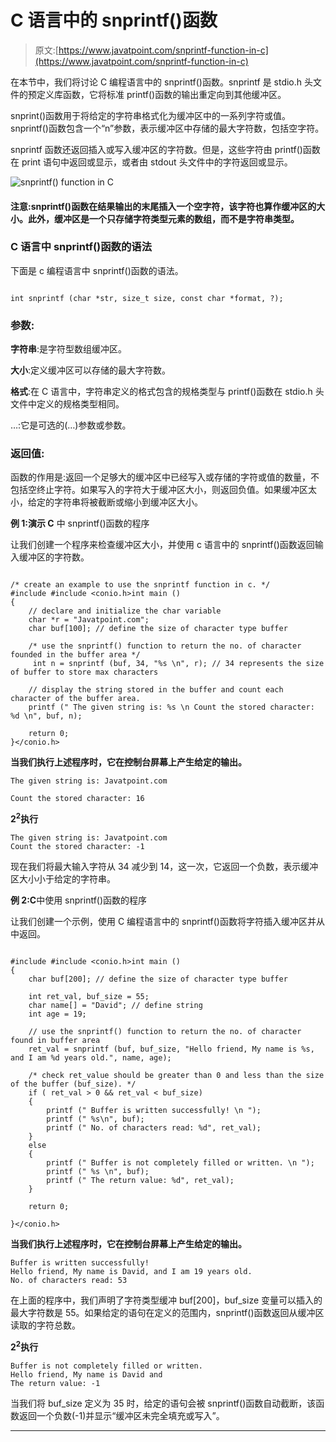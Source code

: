 # C 语言中的 snprintf()函数

> 原文:[https://www.javatpoint.com/snprintf-function-in-c](https://www.javatpoint.com/snprintf-function-in-c)

在本节中，我们将讨论 C 编程语言中的 snprintf()函数。snprintf 是 stdio.h 头文件的预定义库函数，它将标准 printf()函数的输出重定向到其他缓冲区。

snprint()函数用于将给定的字符串格式化为缓冲区中的一系列字符或值。snprintf()函数包含一个“n”参数，表示缓冲区中存储的最大字符数，包括空字符。

snprintf 函数还返回插入或写入缓冲区的字符数。但是，这些字符由 printf()函数在 print 语句中返回或显示，或者由 stdout 头文件中的字符返回或显示。

![snprintf() function in C](../Images/f045e618483a75a8d915ebc2e49dd738.png)

#### 注意:snprintf()函数在结果输出的末尾插入一个空字符，该字符也算作缓冲区的大小。此外，缓冲区是一个只存储字符类型元素的数组，而不是字符串类型。

### C 语言中 snprintf()函数的语法

下面是 c 编程语言中 snprintf()函数的语法。

```

int snprintf (char *str, size_t size, const char *format, ?);

```

### 参数:

**字符串**:是字符型数组缓冲区。

**大小**:定义缓冲区可以存储的最大字符数。

**格式**:在 C 语言中，字符串定义的格式包含的规格类型与 printf()函数在 stdio.h 头文件中定义的规格类型相同。

…:它是可选的(…)参数或参数。

### 返回值:

函数的作用是:返回一个足够大的缓冲区中已经写入或存储的字符或值的数量，不包括空终止字符。如果写入的字符大于缓冲区大小，则返回负值。如果缓冲区太小，给定的字符串将被截断或缩小到缓冲区大小。

**例 1:演示 C** 中 snprintf()函数的程序

让我们创建一个程序来检查缓冲区大小，并使用 c 语言中的 snprintf()函数返回输入缓冲区的字符数。

```

/* create an example to use the snprintf function in c. */
#include #include <conio.h>int main ()
{
	// declare and initialize the char variable
	char *r = "Javatpoint.com";
	char buf[100]; // define the size of character type buffer 

	/* use the snprintf() function to return the no. of character founded in the buffer area */
     int n = snprintf (buf, 34, "%s \n", r); // 34 represents the size of buffer to store max characters

	// display the string stored in the buffer and count each character of the buffer area.
	printf (" The given string is: %s \n Count the stored character: %d \n", buf, n);

	return 0; 	 
}</conio.h> 
```

**当我们执行上述程序时，它在控制台屏幕上产生给定的输出。**

```
The given string is: Javatpoint.com

Count the stored character: 16

```

**2<sup>2</sup>执行**

```
The given string is: Javatpoint.com
Count the stored character: -1

```

现在我们将最大输入字符从 34 减少到 14，这一次，它返回一个负数，表示缓冲区大小小于给定的字符串。

**例 2:C**中使用 snprintf()函数的程序

让我们创建一个示例，使用 C 编程语言中的 snprintf()函数将字符插入缓冲区并从中返回。

```

#include #include <conio.h>int main ()
{
	char buf[200]; // define the size of character type buffer 

	int ret_val, buf_size = 55;
	char name[] = "David"; // define string
	int age = 19;

	// use the snprintf() function to return the no. of character found in buffer area
	ret_val = snprintf (buf, buf_size, "Hello friend, My name is %s, and I am %d years old.", name, age);

	/* check ret_value should be greater than 0 and less than the size of the buffer (buf_size). */
	if ( ret_val > 0 && ret_val < buf_size)
	{
		printf (" Buffer is written successfully! \n ");
		printf (" %s\n", buf);
		printf (" No. of characters read: %d", ret_val);
	}
	else
	{
		printf (" Buffer is not completely filled or written. \n ");
		printf (" %s \n", buf);
		printf (" The return value: %d", ret_val);
	}

	return 0; 

}</conio.h> 
```

**当我们执行上述程序时，它在控制台屏幕上产生给定的输出。**

```
Buffer is written successfully!
Hello friend, My name is David, and I am 19 years old.
No. of characters read: 53

```

在上面的程序中，我们声明了字符类型缓冲 buf[200]，buf_size 变量可以插入的最大字符数是 55。如果给定的语句在定义的范围内，snprintf()函数返回从缓冲区读取的字符总数。

**2<sup>2</sup>执行**

```
Buffer is not completely filled or written.
Hello friend, My name is David and
The return value: -1

```

当我们将 buf_size 定义为 35 时，给定的语句会被 snprintf()函数自动截断，该函数返回一个负数(-1)并显示“缓冲区未完全填充或写入”。

* * *